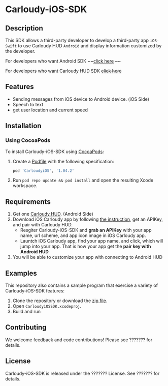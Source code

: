 # Carloudy-iOS-SDK

## Description
This SDK allows a third-party developer to develop a third-party app `iOS-Swift` to use Carloudy HUD `Android` and display information customized by the developer.

For developers who want Android SDK ~~[click here](https://google.com) ~~

For developers who want Carloudy HUD SDK ~~[click here](https://google.com)~~

## Features
* Sending messages from iOS device to Android device. (iOS Side)
* Speech to text
* get user location and current speed

## Installation

### Using CocoaPods

To install Carloudy-iOS-SDK using [CocoaPods](https://cocoapods.org/):
1. Create a [Podfile](https://guides.cocoapods.org/syntax/podfile.html) with the following specification:
   ```ruby
   pod 'CarloudyiOS', '1.04.2'
   ```

1. Run `pod repo update && pod install` and open the resulting Xcode workspace.

## Requirements
1. Get one [Carloudy HUD](http://www.carloudy.com/). (Android Side)
1. Download iOS Carloudy app by following [the instruction](http://gettingstarted.carloudy.com/ios-platform), get an APIKey, and pair with Carloudy HUD.
    - Resgiter Carloudy-iOS-SDK and **grab an APIKey** with your app name, url scheme, and app icon image in iOS Carloudy app.
    - Launtch iOS Carloudy app, find your app name, and click, which will jump into your app. That is how your app get the   **pair key with Android HUD**
1. You will be able to customize your app with connecting to Android HUD 

## Examples
This repository also contains a sample program that exercise a variety of Carloudy-iOS-SDK features:
1. Clone the repository or download the [zip file](https://github.com/Cognitive-AI-Tech/Carloudy-iOS-SDK/archive/master.zip).
1. Open `CarloudyiOSSDK.xcodeproj`.
1. Build and run

## Contributing

We welcome feedback and code contributions! Please see ??????? for details.

## License

Carloudy-iOS-SDK is released under the ??????? License. See ??????? for details.
